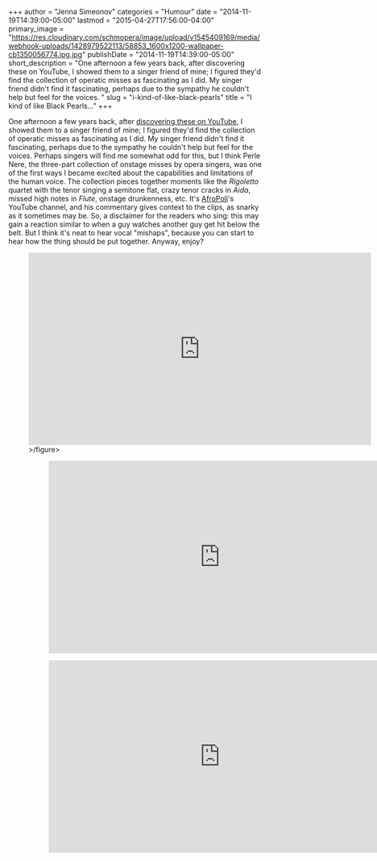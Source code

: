 +++
author = "Jenna Simeonov"
categories = "Humour"
date = "2014-11-19T14:39:00-05:00"
lastmod = "2015-04-27T17:56:00-04:00"
primary_image = "https://res.cloudinary.com/schmopera/image/upload/v1545409169/media/webhook-uploads/1428979522113/58853_1600x1200-wallpaper-cb1350056774.jpg.jpg"
publishDate = "2014-11-19T14:39:00-05:00"
short_description = "One afternoon a few years back, after discovering these on YouTube, I showed them to a singer friend of mine; I figured they&#039;d find the collection of operatic misses as fascinating as I did. My singer friend didn&#039;t find it fascinating, perhaps due to the sympathy he couldn&#039;t help but feel for the voices. "
slug = "i-kind-of-like-black-pearls"
title = "I kind of like Black Pearls..."
+++

One afternoon a few years back, after [discovering these on YouTube](https://www.youtube.com/watch?v=T1blyLl4tiQ&list=RDT1blyLl4tiQ#t=531), I showed them to a singer friend of mine; I figured they'd find the collection of operatic misses as fascinating as I did. My singer friend didn't find it fascinating, perhaps due to the sympathy he couldn't help but feel for the voices. Perhaps singers will find me somewhat odd for this, but I think Perle Nere, the three-part collection of onstage misses by opera singers, was one of the first ways I became excited about the capabilities and limitations of the human voice. The collection pieces together moments like the _Rigoletto_ quartet with the tenor singing a semitone flat, crazy tenor cracks in _Aida_, missed high notes in _Flute_, onstage drunkenness, etc. It's [AfroPoli](https://www.youtube.com/user/AfroPoli/featured)'s YouTube channel, and his commentary gives context to the clips, as snarky as it sometimes may be. So, a disclaimer for the readers who sing: this may gain a reaction similar to when a guy watches another guy get hit below the belt. But I think it's neat to hear vocal "mishaps", because you can start to hear how the thing should be put together. Anyway, enjoy?

<figure data-type="video">
<iframe width="680" height="382" src="https://www.youtube.com/embed/5k6c4MBG7h8" frameborder="0" allowfullscreen></iframe>
>/figure>

<figure data-type="video">
<iframe width="680" height="382" src="https://www.youtube.com/embed/6hZweYnWdAk" frameborder="0" allowfullscreen></iframe>
</figure>

<figure data-type="video">
<iframe width="680" height="382" src="https://www.youtube.com/embed/T1blyLl4tiQ" frameborder="0" allowfullscreen></iframe>
</figure>
